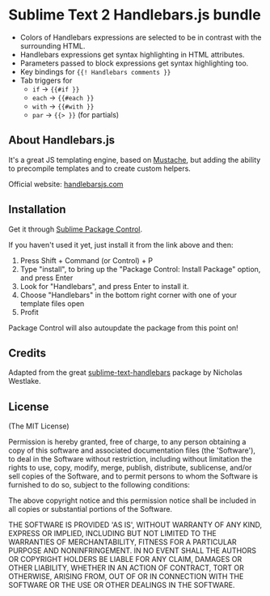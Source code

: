 # Sublime Text 2 Handlebars.js bundle

- Colors of Handlebars expressions are selected to be in contrast with the surrounding HTML.
- Handlebars expressions get syntax highlighting in HTML attributes.
- Parameters passed to block expressions get syntax highlighting too.
- Key bindings for `{{! Handlebars comments }}`
- Tab triggers for
  - `if` -> `{{#if }}`
  - `each` -> `{{#each }}`
  - `with` -> `{{#with }}`
  - `par` -> `{{> }}` (for partials)

## About Handlebars.js

It's a great JS templating engine, based on [Mustache](http://mustache.github.com/), but adding the ability to precompile templates and to create custom helpers.

Official website: [handlebarsjs.com](http://handlebarsjs.com/)

## Installation

Get it through [Sublime Package Control](http://wbond.net/sublime_packages/package_control).

If you haven't used it yet, just install it from the link above and then:

1. Press Shift + Command (or Control) + P
2. Type "install", to bring up the "Package Control: Install Package" option, and press Enter
3. Look for "Handlebars", and press Enter to install it.
4. Choose "Handlebars" in the bottom right corner with one of your template files open
5. Profit

Package Control will also autoupdate the package from this point on!

## Credits

Adapted from the great [sublime-text-handlebars](https://github.com/nrw/sublime-text-handlebars) package by Nicholas Westlake.

## License

(The MIT License)

Permission is hereby granted, free of charge, to any person obtaining
a copy of this software and associated documentation files (the
'Software'), to deal in the Software without restriction, including
without limitation the rights to use, copy, modify, merge, publish,
distribute, sublicense, and/or sell copies of the Software, and to
permit persons to whom the Software is furnished to do so, subject to
the following conditions:

The above copyright notice and this permission notice shall be
included in all copies or substantial portions of the Software.

THE SOFTWARE IS PROVIDED 'AS IS', WITHOUT WARRANTY OF ANY KIND,
EXPRESS OR IMPLIED, INCLUDING BUT NOT LIMITED TO THE WARRANTIES OF
MERCHANTABILITY, FITNESS FOR A PARTICULAR PURPOSE AND NONINFRINGEMENT.
IN NO EVENT SHALL THE AUTHORS OR COPYRIGHT HOLDERS BE LIABLE FOR ANY
CLAIM, DAMAGES OR OTHER LIABILITY, WHETHER IN AN ACTION OF CONTRACT,
TORT OR OTHERWISE, ARISING FROM, OUT OF OR IN CONNECTION WITH THE
SOFTWARE OR THE USE OR OTHER DEALINGS IN THE SOFTWARE.
